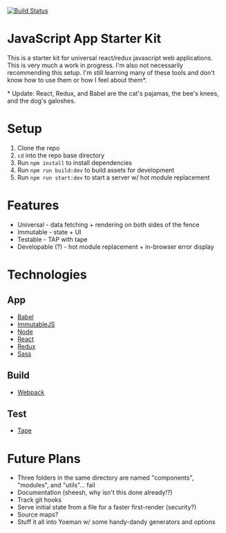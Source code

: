 [![Build Status](https://travis-ci.org/elliotdickison/js-app-starter.svg?branch=master)](https://travis-ci.org/elliotdickison/js-app-starter)

# JavaScript App Starter Kit

This is a starter kit for universal react/redux javascript web applications. This is very much a work in progress. I'm also not necessarily recommending this setup. I'm still learning many of these tools and don't know how to use them or how I feel about them*.

\* Update: React, Redux, and Babel are the cat's pajamas, the bee's knees, and the dog's galoshes.

# Setup

1. Clone the repo
2. `cd` into the repo base directory
3. Run `npm install` to install dependencies
4. Run `npm run build:dev` to build assets for development
5. Run `npm run start:dev` to start a server w/ hot module replacement

# Features

* Universal - data fetching + rendering on both sides of the fence
* Immutable - state + UI
* Testable - TAP with tape
* Developable (?) - hot module replacement + in-browser error display

# Technologies

## App
* [Babel](http://babeljs.io/)
* [ImmutableJS](https://facebook.github.io/immutable-js/)
* [Node](https://nodejs.org/)
* [React](http://facebook.github.io/react/)
* [Redux](https://github.com/rackt/redux)
* [Sass](http://sass-lang.com/)

## Build
* [Webpack](https://webpack.github.io/)

## Test
* [Tape](https://github.com/substack/tape)

# Future Plans

* Three folders in the same directory are named "components", "modules", and "utils"... fail
* Documentation (sheesh, why isn't this done already!?)
* Track git hooks
* Serve initial state from a file for a faster first-render (security?)
* Source maps?
* Stuff it all into Yoeman w/ some handy-dandy generators and options
